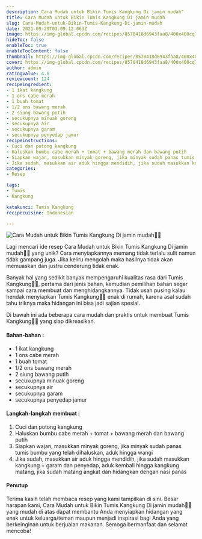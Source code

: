 ```yaml
---
description: Cara Mudah untuk Bikin Tumis Kangkung Di jamin mudah"
title: Cara Mudah untuk Bikin Tumis Kangkung Di jamin mudah
slug: Cara-Mudah-untuk-Bikin-Tumis-Kangkung-Di-jamin-mudah
date: 2021-09-29T03:09:12.063Z
image: https://img-global.cpcdn.com/recipes/8570418d6943faa8/400x400cq70/photo.jpg
hideToc: false
enableToc: true
enableTocContent: false
thumbnail: https://img-global.cpcdn.com/recipes/8570418d6943faa8/400x400cq70/photo.jpg
cover: https://img-global.cpcdn.com/recipes/8570418d6943faa8/400x400cq70/photo.jpg
author: admin
ratingvalue: 4.8
reviewcount: 124
recipeingredient:
- 1 ikat kangkung
- 1 ons cabe merah
- 1 buah tomat
- 1/2 ons bawang merah
- 2 siung bawang putih
- secukupnya minuak goreng
- secukupnya air
- secukupnya garam
- secukupnya penyedap jamur
recipeinstructions:
- Cuci dan potong kangkung
- Haluskan bumbu cabe merah + tomat + bawang merah dan bawang putih
- Siapkan wajan, masukkan minyak goreng, jika minyak sudah panas tumis bumbu yang telah dihaluskan, aduk hingga wangi
- Jika sudah, masukkan air aduk hingga mendidih, jika sudah masukkan kangkung + garam dan penyedap, aduk kembali hingga kangkung matang, jika sudah matang angkat dan hidangkan dengan nasi panas
categories:
- Resep

tags:
- Tumis
- Kangkung

katakunci: Tumis Kangkung
recipecuisine: Indonesian

---
```


![Cara Mudah untuk Bikin Tumis Kangkung Di jamin mudah👩‍🍳](https://img-global.cpcdn.com/recipes/8570418d6943faa8/400x400cq70/photo.jpg)

Lagi mencari ide resep Cara Mudah untuk Bikin Tumis Kangkung Di jamin mudah👩‍🍳 yang unik? Cara menyiapkannya memang tidak terlalu sulit namun tidak gampang juga. Jika keliru mengolah maka hasilnya tidak akan memuaskan dan justru cenderung tidak enak.

Banyak hal yang sedikit banyak mempengaruhi kualitas rasa dari Tumis Kangkung👩‍🍳, pertama dari jenis bahan, kemudian pemilihan bahan segar sampai cara membuat dan menghidangkannya. Tidak usah pusing kalau hendak menyiapkan Tumis Kangkung👩‍🍳 enak di rumah, karena asal sudah tahu triknya maka hidangan ini bisa jadi sajian spesial.

Di bawah ini ada beberapa cara mudah dan praktis untuk membuat Tumis Kangkung👩‍🍳 yang siap dikreasikan.

<!--inarticleads1-->

#### Bahan-bahan :

- 1 ikat kangkung
- 1 ons cabe merah
- 1 buah tomat
- 1/2 ons bawang merah
- 2 siung bawang putih
- secukupnya minuak goreng
- secukupnya air
- secukupnya garam
- secukupnya penyedap jamur

<!--inarticleads2-->

#### Langkah-langkah membuat :

1. Cuci dan potong kangkung
1. Haluskan bumbu cabe merah + tomat + bawang merah dan bawang putih
1. Siapkan wajan, masukkan minyak goreng, jika minyak sudah panas tumis bumbu yang telah dihaluskan, aduk hingga wangi
1. Jika sudah, masukkan air aduk hingga mendidih, jika sudah masukkan kangkung + garam dan penyedap, aduk kembali hingga kangkung matang, jika sudah matang angkat dan hidangkan dengan nasi panas

#### Penutup

Terima kasih telah membaca resep yang kami tampilkan di sini. Besar harapan kami, Cara Mudah untuk Bikin Tumis Kangkung Di jamin mudah👩‍🍳 yang mudah di atas dapat membantu Anda menyiapkan hidangan yang enak untuk keluarga/teman maupun menjadi inspirasi bagi Anda yang berkeinginan untuk berjualan makanan. Semoga bermanfaat dan selamat mencoba!